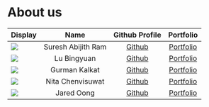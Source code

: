 # About us
Display |        Name        |             Github Profile             | Portfolio 
--------|:------------------:|:--------------------------------------:|:---------:
![](https://via.placeholder.com/100.png?text=Photo) | Suresh Abijith Ram |     [Github](https://github.com/)      | [Portfolio](docs/team/johndoe.md)
![](https://via.placeholder.com/100.png?text=Photo) |    Lu Bingyuan     |     [Github](https://github.com/)      | [Portfolio](docs/team/johndoe.md)
![](https://via.placeholder.com/100.png?text=Photo) |   Gurman Kalkat    |     [Github](https://github.com/)      | [Portfolio](docs/team/johndoe.md)
![](https://via.placeholder.com/100.png?text=Photo) |  Nita Chenvisuwat  | [Github](https://github.com/junenita)  | [Portfolio](team/junenita.md)
![](https://via.placeholder.com/100.png?text=Photo) |     Jared Oong     | [Github](https://github.com/jaredoong) | [Portfolio](team/jaredoong.md)
